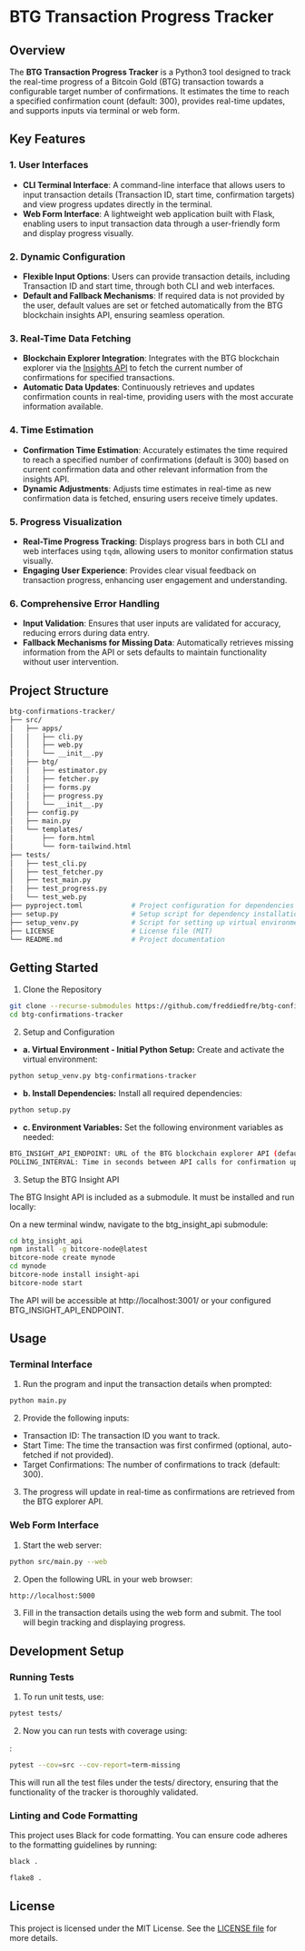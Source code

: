 # BTG Transaction Progress Tracker

## Overview

The **BTG Transaction Progress Tracker** is a Python3 tool designed to track the real-time progress of a Bitcoin Gold (BTG) transaction towards a configurable target number of confirmations. It estimates the time to reach a specified confirmation count (default: 300), provides real-time updates, and supports inputs via terminal or web form.

## Key Features

### 1. User Interfaces

-   **CLI Terminal Interface**: A command-line interface that allows users to input transaction details (Transaction ID, start time, confirmation targets) and view progress updates directly in the terminal.
-   **Web Form Interface**: A lightweight web application built with Flask, enabling users to input transaction data through a user-friendly form and display progress visually.

### 2. Dynamic Configuration

-   **Flexible Input Options**: Users can provide transaction details, including Transaction ID and start time, through both CLI and web interfaces.
-   **Default and Fallback Mechanisms**: If required data is not provided by the user, default values are set or fetched automatically from the BTG blockchain insights API, ensuring seamless operation.

### 3. Real-Time Data Fetching

-   **Blockchain Explorer Integration**: Integrates with the BTG blockchain explorer via the [Insights API](https://github.com/BTCGPU/insight-api.git) to fetch the current number of confirmations for specified transactions.
-   **Automatic Data Updates**: Continuously retrieves and updates confirmation counts in real-time, providing users with the most accurate information available.

### 4. Time Estimation

-   **Confirmation Time Estimation**: Accurately estimates the time required to reach a specified number of confirmations (default is 300) based on current confirmation data and other relevant information from the insights API.
-   **Dynamic Adjustments**: Adjusts time estimates in real-time as new confirmation data is fetched, ensuring users receive timely updates.

### 5. Progress Visualization

-   **Real-Time Progress Tracking**: Displays progress bars in both CLI and web interfaces using `tqdm`, allowing users to monitor confirmation status visually.
-   **Engaging User Experience**: Provides clear visual feedback on transaction progress, enhancing user engagement and understanding.

### 6. Comprehensive Error Handling

-   **Input Validation**: Ensures that user inputs are validated for accuracy, reducing errors during data entry.
-   **Fallback Mechanisms for Missing Data**: Automatically retrieves missing information from the API or sets defaults to maintain functionality without user intervention.

## Project Structure

```bash
btg-confirmations-tracker/
├── src/
│   ├── apps/
│   │   ├── cli.py
│   │   ├── web.py
│   │   └── __init__.py
│   ├── btg/
│   │   ├── estimator.py
│   │   ├── fetcher.py
│   │   ├── forms.py
│   │   ├── progress.py
│   │   └── __init__.py
│   ├── config.py
│   ├── main.py
│   └── templates/
│       ├── form.html
│       └── form-tailwind.html
├── tests/
│   ├── test_cli.py
│   ├── test_fetcher.py
│   ├── test_main.py
│   ├── test_progress.py
│   └── test_web.py
├── pyproject.toml            # Project configuration for dependencies and tools
├── setup.py                  # Setup script for dependency installation
├── setup_venv.py             # Script for setting up virtual environment
├── LICENSE                   # License file (MIT)
└── README.md                 # Project documentation
```

## Getting Started

1. Clone the Repository

```bash
git clone --recurse-submodules https://github.com/freddiedfre/btg-confirmations-tracker.git
cd btg-confirmations-tracker

```

2. Setup and Configuration

-   **a. Virtual Environment - Initial Python Setup:** Create and activate the virtual environment:

```bash
python setup_venv.py btg-confirmations-tracker

```

-   **b. Install Dependencies:** Install all required dependencies:

```bash
python setup.py

```

-   **c. Environment Variables:** Set the following environment variables as needed:

```bash
BTG_INSIGHT_API_ENDPOINT: URL of the BTG blockchain explorer API (default: http://localhost:3001/api).
POLLING_INTERVAL: Time in seconds between API calls for confirmation updates (default: 60 seconds).
```

3. Setup the BTG Insight API

The BTG Insight API is included as a submodule. It must be installed and run locally:

On a new terminal windw, navigate to the btg_insight_api submodule:

```bash
cd btg_insight_api
npm install -g bitcore-node@latest
bitcore-node create mynode
cd mynode
bitcore-node install insight-api
bitcore-node start
```

The API will be accessible at http://localhost:3001/ or your configured BTG_INSIGHT_API_ENDPOINT.

## Usage

### Terminal Interface

1. Run the program and input the transaction details when prompted:

```bash
python main.py
```

2. Provide the following inputs:

-   Transaction ID: The transaction ID you want to track.
-   Start Time: The time the transaction was first confirmed (optional, auto-fetched if not provided).
-   Target Confirmations: The number of confirmations to track (default: 300).

3. The progress will update in real-time as confirmations are retrieved from the BTG explorer API.

### Web Form Interface

1. Start the web server:

```bash
python src/main.py --web

```

2. Open the following URL in your web browser:

```bash
http://localhost:5000
```

3. Fill in the transaction details using the web form and submit. The tool will begin tracking and displaying progress.

## Development Setup

### Running Tests

1. To run unit tests, use:

```bash
pytest tests/
```

2. Now you can run tests with coverage using:

:

```bash
pytest --cov=src --cov-report=term-missing
```

This will run all the test files under the tests/ directory, ensuring that the functionality of the tracker is thoroughly validated.

### Linting and Code Formatting

This project uses Black for code formatting. You can ensure code adheres to the formatting guidelines by running:

```bash
black .
```

```bash
flake8 .

```

## License

This project is licensed under the MIT License. See the [LICENSE file](./LICENSE) for more details.
